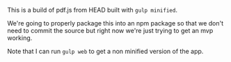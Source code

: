 This is a build of pdf.js from HEAD built with ```gulp minified```.

We're going to properly package this into an npm package so that we don't need
to commit the source but right now we're just trying to get an mvp working.


Note that I can run ```gulp web``` to get a non minified version of the app.
